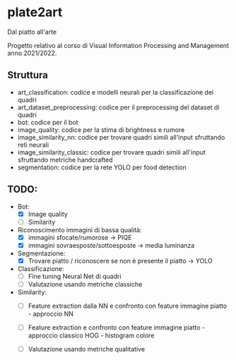 # plate2art
Dal piatto all'arte

Progetto relativo al corso di Visual Information Processing and Management anno 2021/2022.

## Struttura

- art_classification: codice e modelli neurali per la classificazione dei quadri
- art_dataset_preprocessing: codice per il preprocessing del dataset di quadri
- bot: codice per il bot
- image_quality: codice per la stima di brightness e rumore
- image_similarity_nn: codice per trovare quadri simili all'input sfruttando reti neurali
- image_similarity_classic: codice per trovare quadri simili all'input sfruttando metriche handcrafted
- segmentation: codice per la rete YOLO per food detection

## TODO: 
  - Bot:
    - [x] Image quality
    - [ ] Similarity
  - Riconoscimento immagini di bassa qualità:
    - [x] immagini sfocate/rumorose -> PIQE
    - [x] immagini sovraesposte/sottoesposte -> media luminanza
  - Segmentazione:
    - [x] Trovare piatto / riconoscere se non è presente il piatto -> YOLO
  - Classificazione:
	  - [ ] Fine tuning Neural Net di quadri
    - [ ] Valutazione usando metriche classiche
  - Similarity:
    - [ ] Feature extraction dalla NN e confronto con feature immagine piatto - approccio NN
    - [ ] Feature extraction e confronto con feature immagine piatto - approccio classico HOG - histogram colore
    - [ ] Valutazione usando metriche qualitative 


